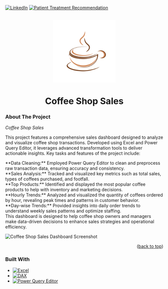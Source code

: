 <!-- PROJECT SHIELDS -->
<a name="readme-top"></a>


[![LinkedIn](https://img.shields.io/badge/LinkedIn-blue?style=for-the-badge&logo=linkedin)](https://www.linkedin.com/in/adithya-vulli-775327201/)
[![Patient Treatment Recommendation](https://img.shields.io/badge/Coffee_Shop_Sales-green?style=for-the-badge&logoColor=white)](https://github.com/adityavulli/Coffee_Shop_Sales_Dashboard)



<!-- PROJECT LOGO -->
<br />
<div align="center">
  <a href="#" target="_blank">
    <img src="https://github.com/adityavulli/Coffee_Shop_Sales_Dashboard/blob/main/assets/logo.png" width="200" height="200">
  </a>

  <h1 align="center">Coffee Shop Sales</h1>
</div>



<!-- ABOUT THE PROJECT -->
### About The Project
*Coffee Shop Sales*

This project features a comprehensive sales dashboard designed to analyze and visualize coffee shop transactions. Developed using Excel and Power Query Editor, it leverages advanced transformation tools to deliver actionable insights. Key tasks and features of the project include:

<p>**Data Cleaning:** Employed Power Query Editor to clean and preprocess raw transaction data, ensuring accuracy and consistency.<br>
**Sales Analysis:** Tracked and visualized key metrics such as total sales, types of coffees purchased, and footfall.<br>
**Top Products:** Identified and displayed the most popular coffee products to help with inventory and marketing decisions.<br>
**Hourly Trends:** Analyzed and visualized the quantity of coffees ordered by hour, revealing peak times and patterns in customer behavior.<br>
**Day-wise Trends:** Provided insights into daily order trends to understand weekly sales patterns and optimize staffing.<br>
This dashboard is designed to help coffee shop owners and managers make data-driven decisions to enhance sales strategies and operational efficiency.</p>

![Coffee Shop Sales Dashboard Screenshot](https://github.com/adityavulli/Coffee_Shop_Sales_Dashboard/assets/99896700/c31581bb-e3db-4d80-9911-255da7c2bd51)


<p align="right">(<a href="#readme-top">back to top</a>)</p>



### Built With

* [![Excel](https://img.shields.io/badge/Excel-217346?style=for-the-badge&logo=microsoft-excel&logoColor=white)](https://www.microsoft.com/en-us/microsoft-365/excel)
* [![DAX](https://img.shields.io/badge/DAX-FFB900?style=for-the-badge&logo=power-bi&logoColor=white)](https://docs.microsoft.com/en-us/dax/)
* [![Power Query Editor](https://img.shields.io/badge/Power%20Query%20Editor-3955A3?style=for-the-badge&logo=power-bi&logoColor=white)](https://docs.microsoft.com/en-us/power-query/)
